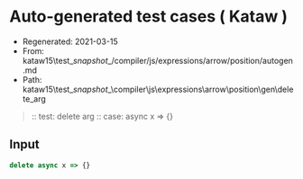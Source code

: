 # Auto-generated test cases ( Kataw )
- Regenerated: 2021-03-15
- From: kataw15\test\__snapshot__/compiler/js/expressions/arrow/position/autogen.md
- Path: kataw15\test\__snapshot__\compiler\js\expressions\arrow\position\gen\delete_arg
> :: test: delete arg
> :: case: async x => {}
## Input

`````js
delete async x => {}
`````
